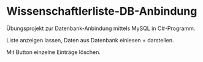 # Wissenschaftlerliste-DB-Anbindung

Übungsprojekt zur Datenbank-Anbindung mittels MySQL in C#-Programm. 

Liste anzeigen lassen, Daten aus Datenbank einlesen + darstellen. 

Mit Button einzelne Einträge löschen.
